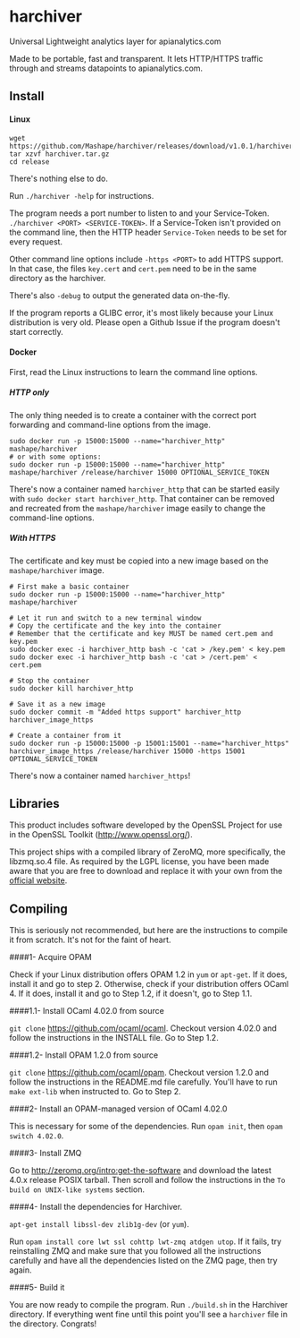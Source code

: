 harchiver
===================

Universal Lightweight analytics layer for apianalytics.com

Made to be portable, fast and transparent. It lets HTTP/HTTPS traffic through and streams datapoints to apianalytics.com.

## Install

#### Linux

```
wget https://github.com/Mashape/harchiver/releases/download/v1.0.1/harchiver.tar.gz
tar xzvf harchiver.tar.gz
cd release
```

There's nothing else to do.

Run `./harchiver -help` for instructions.

The program needs a port number to listen to and your Service-Token. `./harchiver <PORT> <SERVICE-TOKEN>`. If a Service-Token isn't provided on the command line, then the HTTP header `Service-Token` needs to be set for every request.

Other command line options include `-https <PORT>` to add HTTPS support. In that case, the files `key.cert` and `cert.pem` need to be in the same directory as the harchiver.

There's also `-debug` to output the generated data on-the-fly.

If the program reports a GLIBC error, it's most likely because your Linux distribution is very old. Please open a Github Issue if the program doesn't start correctly.

#### Docker

First, read the Linux instructions to learn the command line options.

##### HTTP only

The only thing needed is to create a container with the correct port forwarding and command-line options from the image.
```
sudo docker run -p 15000:15000 --name="harchiver_http" mashape/harchiver
# or with some options:
sudo docker run -p 15000:15000 --name="harchiver_http" mashape/harchiver /release/harchiver 15000 OPTIONAL_SERVICE_TOKEN
```

There's now a container named `harchiver_http` that can be started easily with `sudo docker start harchiver_http`. That container can be removed and recreated from the `mashape/harchiver` image easily to change the command-line options.

##### With HTTPS

The certificate and key must be copied into a new image based on the `mashape/harchiver` image.
```
# First make a basic container
sudo docker run -p 15000:15000 --name="harchiver_http" mashape/harchiver

# Let it run and switch to a new terminal window
# Copy the certificate and the key into the container
# Remember that the certificate and key MUST be named cert.pem and key.pem
sudo docker exec -i harchiver_http bash -c 'cat > /key.pem' < key.pem
sudo docker exec -i harchiver_http bash -c 'cat > /cert.pem' < cert.pem

# Stop the container
sudo docker kill harchiver_http

# Save it as a new image
sudo docker commit -m "Added https support" harchiver_http harchiver_image_https

# Create a container from it
sudo docker run -p 15000:15000 -p 15001:15001 --name="harchiver_https" harchiver_image_https /release/harchiver 15000 -https 15001 OPTIONAL_SERVICE_TOKEN
```

There's now a container named `harchiver_https`!

## Libraries

This product includes software developed by the OpenSSL Project for use in the OpenSSL Toolkit (http://www.openssl.org/).

This project ships with a compiled library of ZeroMQ, more specifically, the libzmq.so.4 file. As required by the LGPL license, you have been made aware that you are free to download and replace it with your own from the [official website](http://zeromq.org/intro:get-the-software).

## Compiling

This is seriously not recommended, but here are the instructions to compile it from scratch. It's not for the faint of heart.

####1- Acquire OPAM

Check if your Linux distribution offers OPAM 1.2 in `yum` or `apt-get`. If it does, install it and go to step 2. Otherwise, check if your distribution offers OCaml 4. If it does, install it and go to Step 1.2, if it doesn't, go to Step 1.1.

####1.1- Install OCaml 4.02.0 from source

`git clone` https://github.com/ocaml/ocaml. Checkout version 4.02.0 and follow the instructions in the INSTALL file. Go to Step 1.2.

####1.2- Install OPAM 1.2.0 from source

`git clone` https://github.com/ocaml/opam. Checkout version 1.2.0 and follow the instructions in the README.md file carefully. You'll have to run `make ext-lib` when instructed to. Go to Step 2.

####2- Install an OPAM-managed version of OCaml 4.02.0

This is necessary for some of the dependencies. Run `opam init`, then `opam switch 4.02.0`.

####3- Install ZMQ

Go to http://zeromq.org/intro:get-the-software and download the latest 4.0.x release POSIX tarball. Then scroll and follow the instructions in the `To build on UNIX-like systems` section.

####4- Install the dependencies for Harchiver.

`apt-get install libssl-dev zlib1g-dev` (or `yum`).

Run `opam install core lwt ssl cohttp lwt-zmq atdgen utop`. If it fails, try reinstalling ZMQ and make sure that you followed all the instructions carefully and have all the dependencies listed on the ZMQ page, then try again.

####5- Build it

You are now ready to compile the program. Run `./build.sh` in the Harchiver directory. If everything went fine until this point you'll see a `harchiver` file in the directory. Congrats!


